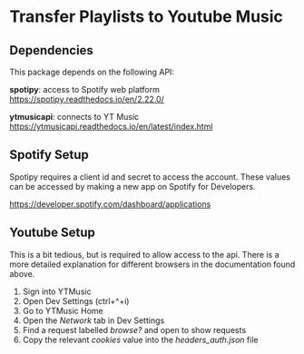 # Transfer Playlists to Youtube Music


## Dependencies

This package depends on the following API:

__spotipy__: access to Spotify web platform <br />
https://spotipy.readthedocs.io/en/2.22.0/

__ytmusicapi__: connects to YT Music <br />
https://ytmusicapi.readthedocs.io/en/latest/index.html


## Spotify Setup

Spotipy requires a client id and secret to access the account. These values can be accessed by making a new app on Spotify for Developers. 

https://developer.spotify.com/dashboard/applications


##  Youtube Setup

This is a bit tedious, but is required to allow access to the api. There is a more detailed explanation for different browsers in the documentation found above. 

1. Sign into YTMusic
2. Open Dev Settings (ctrl+^+i)
3. Go to YTMusic Home
4. Open the _Network_ tab in Dev Settings
5. Find a request labelled _browse?_ and open to show requests
6. Copy the relevant _cookies_ value into the _headers_auth.json_ file





